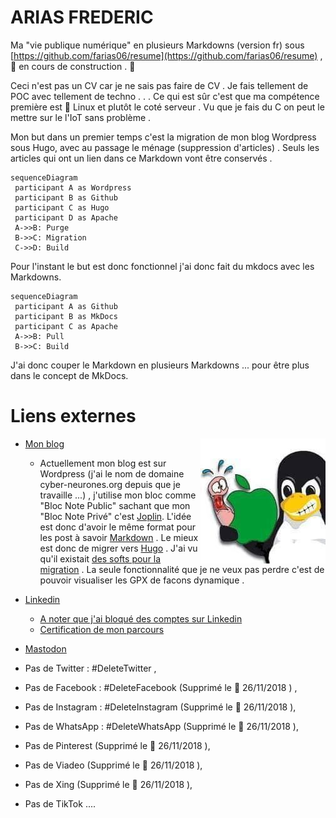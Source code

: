 
ARIAS FREDERIC
==============

Ma "vie publique numérique" en plusieurs Markdowns (version fr) sous [https://github.com/farias06/resume](https://github.com/farias06/resume) , :construction: en cours de construction . :construction: 

Ceci n'est pas un CV car je ne sais pas faire de CV . Je fais tellement de POC avec tellement de techno  . . .  Ce qui est sûr c'est que ma compétence première est :penguin: Linux et plutôt le coté serveur . Vu que je fais du C on peut le mettre sur le l'IoT sans problème .

Mon but dans un premier temps c'est la migration de mon blog Wordpress sous Hugo, avec au passage le ménage (suppression d'articles) . Seuls les articles qui ont un lien dans ce Markdown vont être conservés .

```mermaid
sequenceDiagram
 participant A as Wordpress
 participant B as Github
 participant C as Hugo
 participant D as Apache
 A->>B: Purge
 B->>C: Migration
 C->>D: Build
```

Pour l'instant le but est donc fonctionnel j'ai donc fait du mkdocs avec les Markdowns.

```mermaid
sequenceDiagram
 participant A as Github
 participant B as MkDocs
 participant C as Apache
 A->>B: Pull
 B->>C: Build
```

J'ai donc couper le Markdown en plusieurs Markdowns ... pour être plus dans le concept de MkDocs.

# Liens externes 

<img class="special-img-class"  align="right" src="./img/Logo_200x200_cyberneurones.jpg" width="200">

- [Mon blog](www.cyber-neurones.org)
   - Actuellement mon blog est sur Wordpress (j'ai le nom de domaine cyber-neurones.org depuis que je travaille ...) , j'utilise mon bloc comme "Bloc Note Public" sachant que mon "Bloc Note Privé" c'est [Joplin](https://joplinapp.org/). L'idée est donc d'avoir le même format pour les post à savoir [Markdown](https://fr.wikipedia.org/wiki/Markdown) . Le mieux est donc de migrer vers [Hugo](https://gohugo.io/) . J'ai vu qu'il existait [des softs pour la migration](https://gohugo.io/tools/migrations/#wordpress) . La seule fonctionnalité que je ne veux pas perdre c'est de pouvoir visualiser les GPX de facons dynamique .   

- [Linkedin](http://fr.linkedin.com/in/ariasfrederic)

   - [A noter que j'ai bloqué des comptes sur Linkedin](https://www.cyber-neurones.org/2022/01/linkedin-bloquer-les-covidiots/)
   - [Certification de mon parcours](https://www.lassuranceretraite.fr/vitae/index.html#/c?p=8fdf2636ccb2425b8c19b6cde2c20d04)

- [Mastodon](https://pouet.chapril.org/@Cyberneurones)

- Pas de Twitter : #DeleteTwitter , 
- Pas de Facebook : #DeleteFacebook (Supprimé le :date: 26/11/2018 ) , 
- Pas de Instagram : #DeleteInstagram (Supprimé le :date: 26/11/2018 ), 
- Pas de WhatsApp : #DeleteWhatsApp (Supprimé le :date: 26/11/2018 ), 
- Pas de Pinterest (Supprimé le :date: 26/11/2018 ), 
- Pas de Viadeo (Supprimé le :date: 26/11/2018 ), 
- Pas de Xing (Supprimé le :date: 26/11/2018 ),
- Pas de TikTok ....


